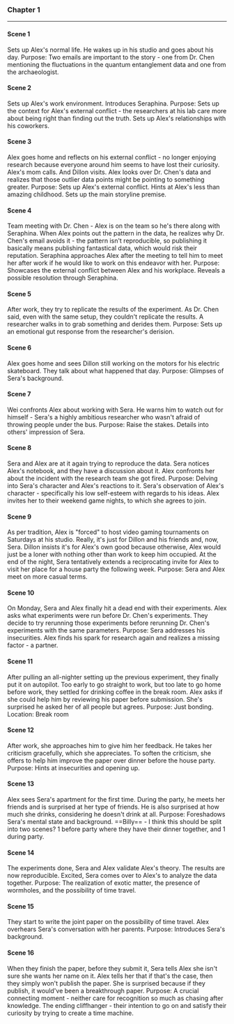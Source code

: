 ### Chapter 1
---
#### Scene 1
Sets up Alex's normal life. He wakes up in his studio and goes about his day.
	Purpose:
		Two emails are important to the story - one from Dr. Chen mentioning the fluctuations in the quantum entanglement data and one from the archaeologist.

#### Scene 2
Sets up Alex's work environment. Introduces Seraphina.
	Purpose:
		Sets up the context for Alex's external conflict - the researchers at his lab care more about being right than finding out the truth.
		Sets up Alex's relationships with his coworkers.

#### Scene 3
Alex goes home and reflects on his external conflict - no longer enjoying research because everyone around him seems to have lost their curiosity. Alex's mom calls. And Dillon visits. Alex looks over Dr. Chen's data and realizes that those outlier data points might be pointing to something greater.
	Purpose:
		Sets up Alex's external conflict.
		Hints at Alex's less than amazing childhood.
		Sets up the main storyline premise.

#### Scene 4
Team meeting with Dr. Chen - Alex is on the team so he's there along with Seraphina. When Alex points out the pattern in the data, he realizes why Dr. Chen's email avoids it - the pattern isn't reproducible, so publishing it basically means publishing fantastical data, which would risk their reputation. Seraphina approaches Alex after the meeting to tell him to meet her after work if he would like to work on this endeavor with her.
	Purpose:
		Showcases the external conflict between Alex and his workplace.
		Reveals a possible resolution through Seraphina.

#### Scene 5
After work, they try to replicate the results of the experiment. As Dr. Chen said, even with the same setup, they couldn't replicate the results. A researcher walks in to grab something and derides them.
	Purpose:
		Sets up an emotional gut response from the researcher's derision.

#### Scene 6
Alex goes home and sees Dillon still working on the motors for his electric skateboard. They talk about what happened that day.
	Purpose:
		Glimpses of Sera's background.

#### Scene 7
Wei confronts Alex about working with Sera. He warns him to watch out for himself - Sera's a highly ambitious researcher who wasn't afraid of throwing people under the bus.
	Purpose:
		Raise the stakes.
		Details into others' impression of Sera.

#### Scene 8
Sera and Alex are at it again trying to reproduce the data. Sera notices Alex's notebook, and they have a discussion about it. Alex confronts her about the incident with the research team she got fired.
	Purpose:
		Delving into Sera's character and Alex's reactions to it.
		Sera's observation of Alex's character - specifically his low self-esteem with regards to his ideas.
		Alex invites her to their weekend game nights, to which she agrees to join.

#### Scene 9
As per tradition, Alex is "forced" to host video gaming tournaments on Saturdays at his studio. Really, it's just for Dillon and his friends and, now, Sera. Dillon insists it's for Alex's own good because otherwise, Alex would just be a loner with nothing other than work to keep him occupied. At the end of the night, Sera tentatively extends a reciprocating invite for Alex to visit her place for a house party the following week.
	Purpose:
		Sera and Alex meet on more casual terms.

#### Scene 10
On Monday, Sera and Alex finally hit a dead end with their experiments. Alex asks what experiments were run before Dr. Chen's experiments. They decide to try rerunning those experiments before rerunning Dr. Chen's experiments with the same parameters.
	Purpose:
		 Sera addresses his insecurities.
		 Alex finds his spark for research again and realizes a missing factor - a partner.

#### Scene 11
After pulling an all-nighter setting up the previous experiment, they finally put it on autopilot. Too early to go straight to work, but too late to go home before work, they settled for drinking coffee in the break room. Alex asks if she could help him by reviewing his paper before submission. She's surprised he asked her of all people but agrees.
	Purpose:
		Just bonding.
	 Location:
		 Break room

#### Scene 12
After work, she approaches him to give him her feedback. He takes her criticism gracefully, which she appreciates. To soften the criticism, she offers to help him improve the paper over dinner before the house party.
	Purpose:
		Hints at insecurities and opening up.

#### Scene 13
Alex sees Sera's apartment for the first time. During the party, he meets her friends and is surprised at her type of friends. He is also surprised at how much she drinks, considering he doesn't drink at all.
	Purpose:
		Foreshadows Sera's mental state and background.
	==Billy==  - I think this should be split into two scenes?  1 before party where they have their dinner together, and 1 during party.

#### Scene 14
The experiments done, Sera and Alex validate Alex's theory. The results are now reproducible. Excited, Sera comes over to Alex's to analyze the data together.
	Purpose:
		The realization of exotic matter, the presence of wormholes, and the possibility of time travel.

#### Scene 15
They start to write the joint paper on the possibility of time travel. Alex overhears Sera's conversation with her parents.
	Purpose:
		Introduces Sera's background.

#### Scene 16
When they finish the paper, before they submit it, Sera tells Alex she isn't sure she wants her name on it. Alex tells her that if that's the case, then they simply won't publish the paper. She is surprised because if they publish, it would've been a breakthrough paper.
	Purpose:
		A crucial connecting moment - neither care for recognition so much as chasing after knowledge.
		The ending cliffhanger - their intention to go on and satisfy their curiosity by trying to create a time machine.